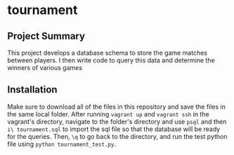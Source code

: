 # tournament

## Project Summary
This project develops a database schema to store the game matches between players. I then write code to query this data and determine the winners of various games

## Installation
Make sure to download all of the files in this repository and save the files in the same local folder. After running `vagrant up` and `vagrant ssh` in the vagrant's directory, navigate to the folder's directory and use `psql` and then `i\ tournament.sql` to import the sql file so that the database will be ready for the queries. Then, `\q` to go back to the directory, and run the test python file using `python tournament_test.py`.
